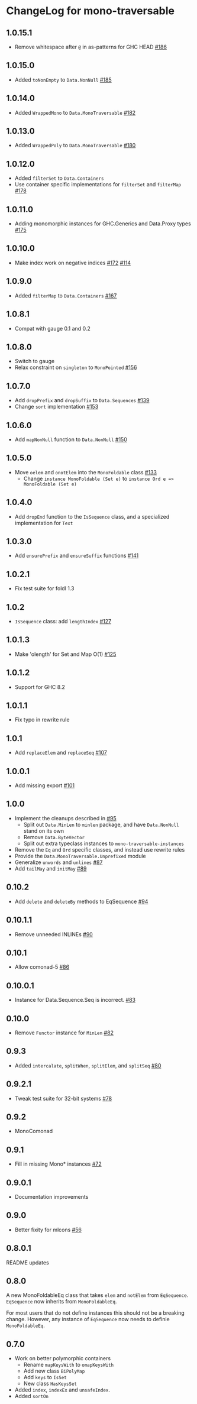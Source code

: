 # ChangeLog for mono-traversable

## 1.0.15.1

* Remove whitespace after `@` in as-patterns for GHC HEAD [#186](https://github.com/snoyberg/mono-traversable/pull/186)

## 1.0.15.0

* Added `toNonEmpty` to `Data.NonNull`
  [#185](https://github.com/snoyberg/mono-traversable/pull/185)

## 1.0.14.0
* Added `WrappedMono` to `Data.MonoTraversable`
  [#182](https://github.com/snoyberg/mono-traversable/pull/182)

## 1.0.13.0
* Added `WrappedPoly` to `Data.MonoTraversable`
  [#180](https://github.com/snoyberg/mono-traversable/pull/180)

## 1.0.12.0
* Added `filterSet` to `Data.Containers`
* Use container specific implementations for `filterSet` and `filterMap`
  [#178](https://github.com/snoyberg/mono-traversable/pull/178)

## 1.0.11.0

* Adding monomorphic instances for GHC.Generics and Data.Proxy types
  [#175](https://github.com/snoyberg/mono-traversable/issues/175)

## 1.0.10.0

* Make index work on negative indices
  [#172](https://github.com/snoyberg/mono-traversable/issues/172)
  [#114](https://github.com/snoyberg/mono-traversable/issues/114)

## 1.0.9.0

* Added `filterMap` to `Data.Containers`
  [#167](https://github.com/snoyberg/mono-traversable/pull/167)

## 1.0.8.1

* Compat with gauge 0.1 and 0.2

## 1.0.8.0

* Switch to gauge
* Relax constraint on `singleton` to `MonoPointed`
  [#156](https://github.com/snoyberg/mono-traversable/issues/156)

## 1.0.7.0

* Add `dropPrefix` and `dropSuffix` to `Data.Sequences` [#139](https://github.com/snoyberg/mono-traversable/issues/139)
* Change `sort` implementation [#153](https://github.com/snoyberg/mono-traversable/issues/153)

## 1.0.6.0

* Add `mapNonNull` function to `Data.NonNull` [#150](https://github.com/snoyberg/mono-traversable/issues/150)

## 1.0.5.0

* Move `oelem` and `onotElem` into the `MonoFoldable` class [#133](https://github.com/snoyberg/mono-traversable/issues/133)
    * Change `instance MonoFoldable (Set e)` to `instance Ord e => MonoFoldable (Set e)`

## 1.0.4.0

* Add `dropEnd` function to the `IsSequence` class, and a specialized implementation for `Text`

## 1.0.3.0

* Add `ensurePrefix` and `ensureSuffix` functions [#141](https://github.com/snoyberg/mono-traversable/pull/141)

## 1.0.2.1

* Fix test suite for foldl 1.3

## 1.0.2

* `IsSequence` class: add `lengthIndex` [#127](https://github.com/snoyberg/mono-traversable/pull/127)

## 1.0.1.3

* Make 'olength' for Set and Map O(1) [#125](https://github.com/snoyberg/mono-traversable/pull/125)

## 1.0.1.2

* Support for GHC 8.2

## 1.0.1.1

* Fix typo in rewrite rule

## 1.0.1

* Add `replaceElem` and `replaceSeq` [#107](https://github.com/snoyberg/mono-traversable/pull/107)

## 1.0.0.1

* Add missing export [#101](https://github.com/snoyberg/mono-traversable/pull/101)

## 1.0.0

* Implement the cleanups described in [#95](https://github.com/snoyberg/mono-traversable/issues/95)
    * Split out `Data.MinLen` to `minlen` package, and have `Data.NonNull` stand on its own
    * Remove `Data.ByteVector`
    * Split out extra typeclass instances to `mono-traversable-instances`
* Remove the `Eq` and `Ord` specific classes, and instead use rewrite rules
* Provide the `Data.MonoTraversable.Unprefixed` module
* Generalize `unwords` and `unlines` [#87](https://github.com/snoyberg/mono-traversable/pull/87)
* Add `tailMay` and `initMay` [#89](https://github.com/snoyberg/mono-traversable/issues/89)

## 0.10.2

* Add `delete` and `deleteBy` methods to EqSequence [#94](https://github.com/snoyberg/mono-traversable/pull/94)

## 0.10.1.1

* Remove unneeded INLINEs [#90](https://github.com/snoyberg/mono-traversable/issues/90)

## 0.10.1

* Allow comonad-5 [#86](https://github.com/snoyberg/mono-traversable/issues/86)

## 0.10.0.1

* Instance for Data.Sequence.Seq is incorrect. [#83](https://github.com/snoyberg/mono-traversable/issues/83)

## 0.10.0

* Remove `Functor` instance for `MinLen` [#82](https://github.com/snoyberg/mono-traversable/issues/82)

## 0.9.3

* Added `intercalate`, `splitWhen`, `splitElem`, and `splitSeq` [#80](https://github.com/snoyberg/mono-traversable/pull/80)

## 0.9.2.1

* Tweak test suite for 32-bit systems [#78](https://github.com/snoyberg/mono-traversable/issues/78)

## 0.9.2

* MonoComonad

## 0.9.1

* Fill in missing Mono\* instances [#72](https://github.com/snoyberg/mono-traversable/pull/72)

## 0.9.0.1

* Documentation improvements

## 0.9.0

* Better fixity for mlcons [#56](https://github.com/snoyberg/mono-traversable/issues/56)

## 0.8.0.1

README updates

## 0.8.0

A new MonoFoldableEq class that takes `elem` and `notElem` from `EqSequence`.
`EqSequence` now inherits from `MonoFoldableEq`.

For most users that do not define instances this should not be a breaking change.
However, any instance of `EqSequence` now needs to definie `MonoFoldableEq`.


## 0.7.0

* Work on better polymorphic containers
    * Rename `mapKeysWith` to `omapKeysWith`
    * Add new class `BiPolyMap`
    * Add `keys` to `IsSet`
    * New class `HasKeysSet`
* Added `index`, `indexEx` and `unsafeIndex`.
* Added `sortOn`
